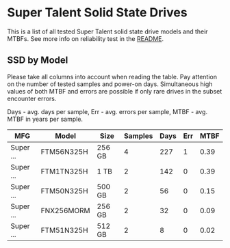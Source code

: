 Super Talent Solid State Drives
===============================

This is a list of all tested Super Talent solid state drive models and their MTBFs. See
more info on reliability test in the [README](https://github.com/linuxhw/SMART).

SSD by Model
------------

Please take all columns into account when reading the table. Pay attention on the
number of tested samples and power-on days. Simultaneous high values of both MTBF
and errors are possible if only rare drives in the subset encounter errors.

Days - avg. days per sample,
Err  - avg. errors per sample,
MTBF - avg. MTBF in years per sample.

| MFG       | Model              | Size   | Samples | Days  | Err   | MTBF |
|-----------|--------------------|--------|---------|-------|-------|------|
| Super ... | FTM56N325H         | 256 GB | 4       | 227   | 1     | 0.39   |
| Super ... | FTM1TN325H         | 1 TB   | 2       | 142   | 0     | 0.39   |
| Super ... | FTM50N325H         | 500 GB | 2       | 56    | 0     | 0.15   |
| Super ... | FNX256MORM         | 256 GB | 2       | 32    | 0     | 0.09   |
| Super ... | FTM51N325H         | 512 GB | 2       | 8     | 0     | 0.02   |
